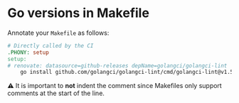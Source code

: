 # Go versions in Makefile

Annotate your `Makefile` as follows:

```Makefile
# Directly called by the CI
.PHONY: setup
setup:
# renovate: datasource=github-releases depName=golangci/golangci-lint
	go install github.com/golangci/golangci-lint/cmd/golangci-lint@v1.53.1
```

:warning: It is important to **not** indent the comment since Makefiles only support comments at the start of the line.
